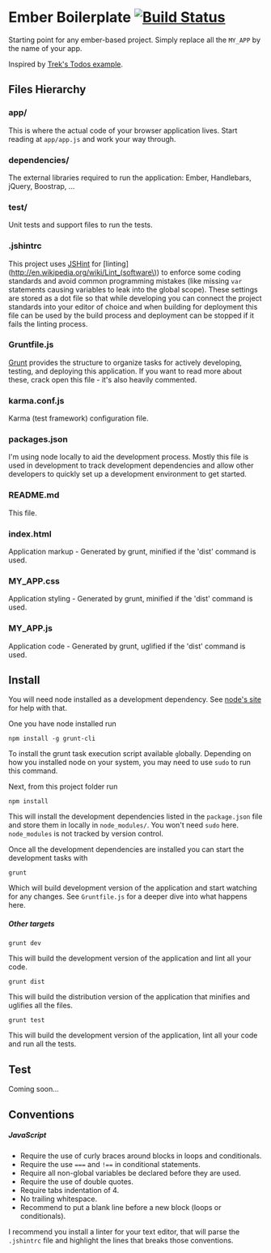 Ember Boilerplate [![Build Status](https://travis-ci.org/remichaignon/ember-boilerplate.png)](https://travis-ci.org/remichaignon/ember-boilerplate)
=================

Starting point for any ember-based project. Simply replace all the `MY_APP` by the name of your app.

Inspired by [Trek's Todos example](https://github.com/trek/ember-todos-with-build-tools-tests-and-other-modern-conveniences).


## Files Hierarchy

### app/
This is where the actual code of your browser application lives. Start reading at `app/app.js` and work your way through.

### dependencies/
The external libraries required to run the application: Ember, Handlebars, jQuery, Boostrap, ...

### test/
Unit tests and support files to run the tests.

### .jshintrc
This project uses [JSHint](http://www.jshint.com/) for [linting](http://en.wikipedia.org/wiki/Lint_(software\)) to enforce some coding standards and avoid common programming mistakes (like missing `var` statements causing variables to leak into the global scope). These settings are stored as a dot file so that while developing you can connect the project standards into your editor of choice and when building for deployment this file can be used by the build process and deployment can be stopped if it fails the linting process.

### Gruntfile.js
[Grunt](http://gruntjs.com/) provides the structure to organize tasks for actively developing, testing, and deploying this application. If you want to read more about these, crack open this file - it's also heavily commented.

### karma.conf.js
Karma (test framework) configuration file.

### packages.json
I'm using node locally to aid the development process. Mostly this file is used in development to track development dependencies and allow other developers to quickly set up a development environment to get started.

### README.md
This file.

### index.html
Application markup - Generated by grunt, minified if the 'dist' command is used.

### MY_APP.css
Application styling - Generated by grunt, minified if the 'dist' command is used.

### MY_APP.js
Application code - Generated by grunt, uglified if the 'dist' command is used.


## Install

You will need node installed as a development dependency. See [node's
site](http://nodejs.org/) for help with that.

One you have node installed run

```shell
npm install -g grunt-cli
```

To install the grunt task execution script available `g`lobally. Depending on how you
installed node on your system, you may need to use `sudo` to run this command.

Next, from this project folder run

```shell
npm install
```

This will install the development dependencies listed in the `package.json` file
and store them in locally in `node_modules/`. You won't need `sudo` here.
`node_modules` is not tracked by version control.

Once all the development dependencies are installed you can start the
development tasks with

```shell
grunt
```

Which will build development version of the application and start watching
for any changes. See `Gruntfile.js` for a deeper dive into what happens here.

##### Other targets

```shell
grunt dev
```

This will build the development version of the application and lint all your code.

```shell
grunt dist
```

This will build the distribution version of the application that minifies and uglifies all the files.

```shell
grunt test
```

This will build the development version of the application, lint all your code and run all the tests.


## Test

Coming soon...


## Conventions

##### JavaScript
* Require the use of curly braces around blocks in loops and conditionals.
* Require the use `===` and `!==` in conditional statements.
* Require all non-global variables be declared before they are used.
* Require the use of double quotes.
* Require tabs indentation of 4.
* No trailing whitespace.
* Recommend to put a blank line before a new block (loops or conditionals).

I recommend you install a linter for your text editor, that will parse the `.jshintrc` file and highlight the lines that breaks those conventions.
